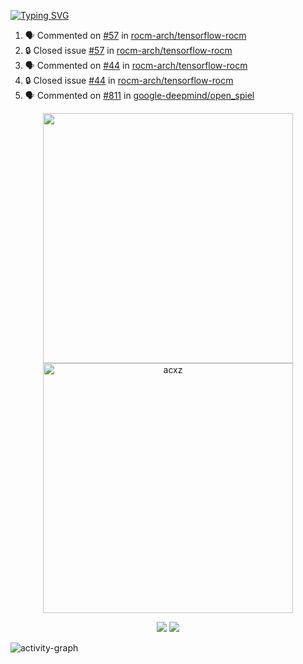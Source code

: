 [![Typing SVG](https://readme-typing-svg.herokuapp.com?size=16&color=AFFFA3&multiline=true&height=75&lines=contributing+to+robotics%2Fae%2Fml%2Fgpu;packaging+it+for+archlinux;ricer)](https://git.io/typing-svg)

<!--START_SECTION:activity-->
1. 🗣 Commented on [#57](https://github.com/rocm-arch/tensorflow-rocm/issues/57#issuecomment-1870526462) in [rocm-arch/tensorflow-rocm](https://github.com/rocm-arch/tensorflow-rocm)
2. 🔒 Closed issue [#57](https://github.com/rocm-arch/tensorflow-rocm/issues/57) in [rocm-arch/tensorflow-rocm](https://github.com/rocm-arch/tensorflow-rocm)
3. 🗣 Commented on [#44](https://github.com/rocm-arch/tensorflow-rocm/issues/44#issuecomment-1870523203) in [rocm-arch/tensorflow-rocm](https://github.com/rocm-arch/tensorflow-rocm)
4. 🔒 Closed issue [#44](https://github.com/rocm-arch/tensorflow-rocm/issues/44) in [rocm-arch/tensorflow-rocm](https://github.com/rocm-arch/tensorflow-rocm)
5. 🗣 Commented on [#811](https://github.com/google-deepmind/open_spiel/issues/811#issuecomment-1870324427) in [google-deepmind/open_spiel](https://github.com/google-deepmind/open_spiel)
<!--END_SECTION:activity-->

<p align="center">
  <img width="400em" src=https://github-readme-stats.vercel.app/api?username=acxz&include_all_commits=true&show_icons=true />
  <img width="400em" src="https://github-readme-streak-stats.herokuapp.com/?user=acxz&" alt="acxz" />
</p>

<p align="center">
  <img src=https://github-readme-stats.vercel.app/api/top-langs/?username=acxz&layout=compact />
  <img src=https://github-profile-trophy.vercel.app/?username=acxz&row=2&column=4 />
</p>

![activity-graph](https://github-readme-activity-graph.vercel.app/graph?username=acxz&bg_color=053c4a&color=ffffff&line=76c533&point=8f2fe1&area=true&hide_border=true&hide_title=true)
